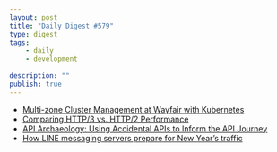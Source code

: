 ```yaml
---
layout: post
title: "Daily Digest #579"
type: digest
tags: 
    - daily
    - development
    
description: ""
publish: true
---
```


- [Multi-zone Cluster Management at Wayfair with Kubernetes](https://tech.wayfair.com/2020/04/multi-zone-cluster-management-at-wayfair-with-kubernetes/)
- [Comparing HTTP/3 vs. HTTP/2 Performance](https://blog.cloudflare.com/http-3-vs-http-2/)
- [API Archaeology: Using Accidental APIs to Inform the API Journey ](https://nordicapis.com/api-archaeology-using-accidental-apis-to-inform-the-api-journey/)
- [How LINE messaging servers prepare for New Year’s traffic](https://engineering.linecorp.com/en/blog/how-line-messaging-servers-prepare-for-new-years-traffic/)
